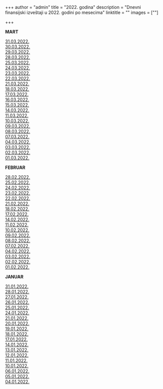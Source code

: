 +++
author = "admin"
title = "2022. godina"
description = "Dnevni finansijski izveštaji u 2022. godini po mesecima"
linktitle = ""
images = [""]

+++

**MART**

[31.03.2022.](/docs/finansijski_izvestaji/dfi/2022/03/20220331.pdf)  
[30.03.2022.](/docs/finansijski_izvestaji/dfi/2022/03/20220330.pdf)  
[29.03.2022.](/docs/finansijski_izvestaji/dfi/2022/03/20220329.pdf)  
[28.03.2022.](/docs/finansijski_izvestaji/dfi/2022/03/20220328.pdf)  
[25.03.2022.](/docs/finansijski_izvestaji/dfi/2022/03/20220325.pdf)  
[24.03.2022.](/docs/finansijski_izvestaji/dfi/2022/03/20220324.pdf)  
[23.03.2022.](/docs/finansijski_izvestaji/dfi/2022/03/20220323.pdf)  
[22.03.2022.](/docs/finansijski_izvestaji/dfi/2022/03/20220322.pdf)  
[21.03.2022.](/docs/finansijski_izvestaji/dfi/2022/03/20220321.pdf)  
[18.03.2022.](/docs/finansijski_izvestaji/dfi/2022/03/20220318.pdf)  
[17.03.2022.](/docs/finansijski_izvestaji/dfi/2022/03/20220317.pdf)  
[16.03.2022.](/docs/finansijski_izvestaji/dfi/2022/03/20220316.pdf)  
[15.03.2022.](/docs/finansijski_izvestaji/dfi/2022/03/20220315.pdf)  
[14.03.2022.](/docs/finansijski_izvestaji/dfi/2022/03/20220314.pdf)  
[11.03.2022.](/docs/finansijski_izvestaji/dfi/2022/03/20220311.pdf)  
[10.03.2022.](/docs/finansijski_izvestaji/dfi/2022/03/20220310.pdf)  
[09.03.2022.](/docs/finansijski_izvestaji/dfi/2022/03/20220309.pdf)  
[08.03.2022.](/docs/finansijski_izvestaji/dfi/2022/03/20220308.pdf)  
[07.03.2022.](/docs/finansijski_izvestaji/dfi/2022/03/20220307.pdf)  
[04.03.2022.](/docs/finansijski_izvestaji/dfi/2022/03/20220304.pdf)  
[03.03.2022.](/docs/finansijski_izvestaji/dfi/2022/03/20220303.pdf)  
[02.03.2022.](/docs/finansijski_izvestaji/dfi/2022/03/20220302.pdf)  
[01.03.2022.](/docs/finansijski_izvestaji/dfi/2022/03/20220301.pdf)

**FEBRUAR**

[28.02.2022.](/docs/finansijski_izvestaji/dfi/2022/02/20220228.pdf)  
[25.02.2022.](/docs/finansijski_izvestaji/dfi/2022/02/20220225.pdf)  
[24.02.2022.](/docs/finansijski_izvestaji/dfi/2022/02/20220224.pdf)  
[23.02.2022.](/docs/finansijski_izvestaji/dfi/2022/02/20220223.pdf)  
[22.02.2022.](/docs/finansijski_izvestaji/dfi/2022/02/20220222.pdf)  
[21.02.2022.](/docs/finansijski_izvestaji/dfi/2022/02/20220221.pdf)  
[18.02.2022.](/docs/finansijski_izvestaji/dfi/2022/02/20220218.pdf)  
[17.02.2022.](/docs/finansijski_izvestaji/dfi/2022/02/20220217.pdf)  
[14.02.2022.](/docs/finansijski_izvestaji/dfi/2022/02/20220214.pdf)  
[11.02.2022.](/docs/finansijski_izvestaji/dfi/2022/02/20220211.pdf)  
[10.02.2022.](/docs/finansijski_izvestaji/dfi/2022/02/20220210.pdf)  
[09.02.2022.](/docs/finansijski_izvestaji/dfi/2022/02/20220209.pdf)  
[08.02.2022.](/docs/finansijski_izvestaji/dfi/2022/02/20220208.pdf)  
[07.02.2022.](/docs/finansijski_izvestaji/dfi/2022/02/20220207.pdf)  
[04.02.2022.](/docs/finansijski_izvestaji/dfi/2022/02/20220204.pdf)  
[03.02.2022.](/docs/finansijski_izvestaji/dfi/2022/02/20220203.pdf)  
[02.02.2022.](/docs/finansijski_izvestaji/dfi/2022/02/20220202.pdf)  
[01.02.2022.](/docs/finansijski_izvestaji/dfi/2022/02/20220201.pdf)

**JANUAR**

[31.01.2022.](/docs/finansijski_izvestaji/dfi/2022/01/20220131.pdf)  
[28.01.2022.](/docs/finansijski_izvestaji/dfi/2022/01/20220128.pdf)  
[27.01.2022.](/docs/finansijski_izvestaji/dfi/2022/01/20220127.pdf)  
[26.01.2022.](/docs/finansijski_izvestaji/dfi/2022/01/20220126.pdf)  
[25.01.2022.](/docs/finansijski_izvestaji/dfi/2022/01/20220125.pdf)  
[24.01.2022.](/docs/finansijski_izvestaji/dfi/2022/01/20220124.pdf)  
[21.01.2022.](/docs/finansijski_izvestaji/dfi/2022/01/20220121.pdf)  
[20.01.2022.](/docs/finansijski_izvestaji/dfi/2022/01/20220120.pdf)  
[19.01.2022.](/docs/finansijski_izvestaji/dfi/2022/01/20220119.pdf)  
[18.01.2022.](/docs/finansijski_izvestaji/dfi/2022/01/20220118.pdf)  
[17.01.2022.](/docs/finansijski_izvestaji/dfi/2022/01/20220117.pdf)  
[14.01.2022.](/docs/finansijski_izvestaji/dfi/2022/01/20220114.pdf)  
[13.01.2022.](/docs/finansijski_izvestaji/dfi/2022/01/20220113.pdf)  
[12.01.2022.](/docs/finansijski_izvestaji/dfi/2022/01/20220112.pdf)  
[11.01.2022.](/docs/finansijski_izvestaji/dfi/2022/01/20220111.pdf)  
[10.01.2022.](/docs/finansijski_izvestaji/dfi/2022/01/20220110.pdf)  
[06.01.2022.](/docs/finansijski_izvestaji/dfi/2022/01/20220106.pdf)  
[05.01.2022.](/docs/finansijski_izvestaji/dfi/2022/01/20220105.pdf)  
[04.01.2022.](/docs/finansijski_izvestaji/dfi/2022/01/20220104.pdf)
